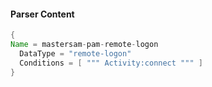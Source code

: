 #### Parser Content
```Java
{
Name = mastersam-pam-remote-logon
  DataType = "remote-logon"
  Conditions = [ """ Activity:connect """ ]
}
```